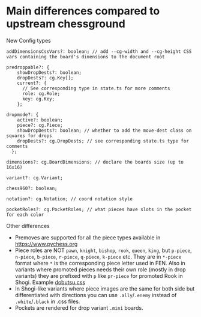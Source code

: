 Main differences compared to upstream chessground
===
New Config types

`addDimensionsCssVars?: boolean; // add --cg-width and --cg-height CSS vars containing the board's dimensions to the document root`

```
predroppable?: {
    showDropDests?: boolean;
    dropDests?: cg.Key[];
    current?: {
      // See corresponding type in state.ts for more comments
      role: cg.Role;
      key: cg.Key;
    };
```
```
dropmode?: {
    active?: boolean;
    piece?: cg.Piece;
    showDropDests?: boolean; // whether to add the move-dest class on squares for drops
    dropDests?: cg.DropDests; // see corresponding state.ts type for comments
  };
```

`dimensions?: cg.BoardDimensions; // declare the boards size (up to 16x16)`

`variant?: cg.Variant;`

`chess960?: boolean;`

`notation?: cg.Notation; // coord notation style`

`pocketRoles?: cg.PocketRoles; // what pieces have slots in the pocket for each color`

Other differences
- Premoves are supported for all the piece types available in https://www.pychess.org
- Piece roles are NOT `pawn`, `knight`, `bishop`, `rook`, `queen`, `king`, but 
   `p-piece`, `n-piece`, `b-piece`, `r-piece`, `q-piece`, `k-piece` etc.
   They are in `*-piece` format where `*` is the corresponding piece letter used in FEN.
   Also in variants where promoted pieces needs their own role (mostly in drop variants)
   they are prefixed with `p` like `pr-piece` for promoted Rook in Shogi.
   Example [dobutsu.css](https://github.com/gbtami/pychess-variants/blob/master/static/piece/dobutsu/dobutsu.css)
- In Shogi-like variants where piece images are the same for both side but differentiated with directions you can use `.ally`/`.enemy` instead of `.white`/`.black` in .css files.
- Pockets are rendered for drop variant `.mini` boards.
